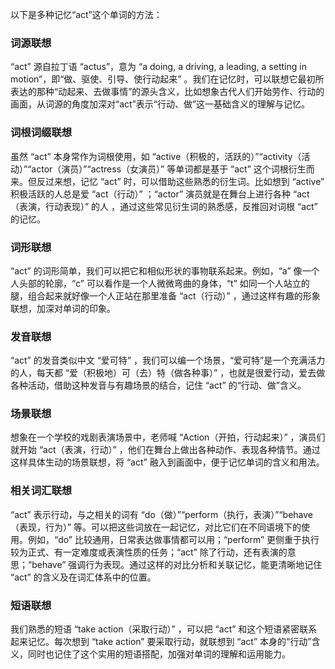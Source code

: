 以下是多种记忆“act”这个单词的方法：

### 词源联想
“act” 源自拉丁语 “actus”，意为 “a doing, a driving, a leading, a setting in motion”，即“做、驱使、引导、使行动起来” 。我们在记忆时，可以联想它最初所表达的那种“动起来、去做事情”的源头含义，比如想象古代人们开始劳作、行动的画面，从词源的角度加深对“act”表示“行动、做”这一基础含义的理解与记忆。

### 词根词缀联想
虽然 “act” 本身常作为词根使用，如 “active（积极的，活跃的）”“activity（活动）”“actor（演员）”“actress（女演员）” 等单词都是基于 “act” 这个词根衍生而来。但反过来想，记忆 “act” 时，可以借助这些熟悉的衍生词。比如想到 “active” 积极活跃的人总是爱 “act（行动）” ；“actor” 演员就是在舞台上进行各种 “act（表演，行动表现）” 的人 ，通过这些常见衍生词的熟悉感，反推回对词根 “act” 的记忆。

### 词形联想
“act” 的词形简单，我们可以把它和相似形状的事物联系起来。例如，“a” 像一个人头部的轮廓，“c” 可以看作是一个人微微弯曲的身体，“t” 如同一个人站立的腿，组合起来就好像一个人正站在那里准备 “act（行动）” ，通过这样有趣的形象联想，加深对单词的印象。

### 发音联想
“act” 的发音类似中文 “爱可特” ，我们可以编一个场景，“爱可特”是一个充满活力的人，每天都 “爱（积极地）可（去）特（做各种事）” ，也就是很爱行动，爱去做各种活动，借助这种发音与有趣场景的结合，记住 “act” 的“行动、做”含义。

### 场景联想
想象在一个学校的戏剧表演场景中，老师喊 “Action（开拍，行动起来）” ，演员们就开始 “act（表演，行动）” ，他们在舞台上做出各种动作、表现各种情节。通过这样具体生动的场景联想，将 “act” 融入到画面中，便于记忆单词的含义和用法。

### 相关词汇联想
“act” 表示行动，与之相关的词有 “do（做）”“perform（执行，表演）”“behave（表现，行为）” 等。可以把这些词放在一起记忆，对比它们在不同语境下的使用。例如，“do” 比较通用，日常表达做事情都可以用；“perform” 更侧重于执行较为正式、有一定难度或表演性质的任务；“act” 除了行动，还有表演的意思；“behave” 强调行为表现。通过这样的对比分析和关联记忆，能更清晰地记住 “act” 的含义及在词汇体系中的位置。

### 短语联想
我们熟悉的短语 “take action（采取行动）” ，可以把 “act” 和这个短语紧密联系起来记忆。每次想到 “take action” 要采取行动，就联想到 “act” 本身的“行动”含义，同时也记住了这个实用的短语搭配，加强对单词的理解和运用能力。 
